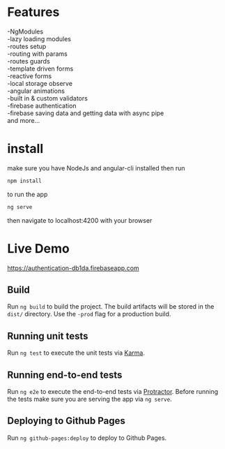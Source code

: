 # Features

-NgModules<br>
-lazy loading modules<br>
-routes setup<br>
-routing with params<br>
-routes guards<br>
-template driven forms<br>
-reactive forms<br>
-local storage observe<br>
-angular animations<br>
-built in & custom validators<br>
-firebase authentication<br>
-firebase saving data and getting data with async pipe<br>
and more...

# install
make sure you have NodeJs and angular-cli installed then run
```bash
npm install 
```
to run the app 
```bash
ng serve 
```
then navigate to localhost:4200 with your browser

# Live Demo

https://authentication-db1da.firebaseapp.com

## Build

Run `ng build` to build the project. The build artifacts will be stored in the `dist/` directory. Use the `-prod` flag for a production build.

## Running unit tests

Run `ng test` to execute the unit tests via [Karma](https://karma-runner.github.io).

## Running end-to-end tests

Run `ng e2e` to execute the end-to-end tests via [Protractor](http://www.protractortest.org/). 
Before running the tests make sure you are serving the app via `ng serve`.

## Deploying to Github Pages

Run `ng github-pages:deploy` to deploy to Github Pages.

